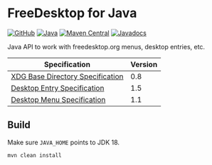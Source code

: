 # FreeDesktop for Java

[![GitHub](https://img.shields.io/github/license/petr-panteleyev/java-freedesktop)](LICENSE)
[![Java](https://img.shields.io/badge/Java-18-orange?logo=java)](https://jdk.java.net/18/)
[![Maven Central](http://img.shields.io/maven-central/v/org.panteleyev/freedesktop)](https://search.maven.org/search?q=g:org.panteleyev%20AND%20a:freedesktop)
[![Javadocs](http://www.javadoc.io/badge/org.panteleyev/freedesktop.svg)](http://www.javadoc.io/doc/org.panteleyev/freedesktop)

Java API to work with freedesktop.org menus, desktop entries, etc.

| Specification                                                                                                        | Version |
|----------------------------------------------------------------------------------------------------------------------|---------|
| [XDG Base Directory Specification](https://specifications.freedesktop.org/basedir-spec/basedir-spec-0.8.html)        | 0.8     |
| [Desktop Entry Specification](https://specifications.freedesktop.org/desktop-entry-spec/desktop-entry-spec-1.5.html) | 1.5     |
| [Desktop Menu Specification](https://specifications.freedesktop.org/menu-spec/menu-spec-1.1.html)                    | 1.1     |

## Build

Make sure ```JAVA_HOME``` points to JDK 18.

```shell script
mvn clean install
```
